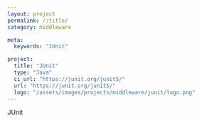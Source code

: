 ```yaml
---
layout: project
permalink: /:title/
category: middleware

meta:
  keywords: "JUnit"

project:
  title: "JUnit"
  type: "Java"
  ci_url: "https://junit.org/junit5/"
  url: "https://junit.org/junit5/"
  logo: "/assets/images/projects/middleware/junit/logo.png"
---
```


<p>JUnit</p>
